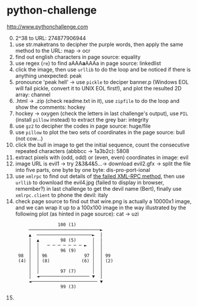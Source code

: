 # python-challenge
http://www.pythonchallenge.com

0. 2^38 to URL: 274877906944
0. use str.maketrans to decipher the purple words, then apply the same method to the URL: map -> ocr
0. find out english characters in page source: equality
0. use regex (`re`) to find aAAA<strong>a</strong>AAAa in page source: linkedlist
0. click the image, then use `urllib` to do the loop and be noticed if there is anything unexpected: peak
0. pronounce 'peak hell' -> use `pickle` to deciper banner.p (Windows EOL will fail pickle, convert it to UNIX EOL first!), and plot the resulted 2D array: channel
0. .html -> .zip (check readme.txt in it), use `zipfile` to do the loop and show the comments: hockey
0. hockey -> oxygen (check the letters in last challenge's output), use `PIL` (install `pillow` instead) to extract the grey bar: integrity
0. use `gz2` to decipher the codes in page source: huge/file
0. use `pillow` to plot the two sets of coordinates in the page source: bull (not cow...)
0. click the bull in image to get the initial sequence, count the consecutive repeated characters (abbbcc -> 1a3b2c): 5808
0. extract pixels with (odd, odd) or (even, even) coordinates in image: evil
0. image URL is evil1 -> try 2&3&4&5...-> download evil2.gfx -> split the file into five parts, one byte by one byte: dis-pro-port-ional
0. use `xmlrpc` to find out details of [the failed XML-RPC method](http://stackoverflow.com/questions/7950297/faultcode-105-faultstring-xml-error-invalid-document-end-at-line-1-column-1), then use `urllib` to download the evil4.jpg (failed to display in browser, remember?) in last challenge to get the devil name (Bert), finally use `xmlrpc.client` to phone the devil: italy
0. check page source to find out that wire.png is actually a 10000x1 image, and we can wrap it up to a 100x100 image in the way illustrated by the following plot (as hinted in page source): cat -> uzi
    <pre><code>                100 (1)
        ───────────────────────────►
        ▲  ─────────────────────►  │
        │  ▲        98 (5)      │  |
        │  │   ─ ─ ─ ─ ─ ─ ─ ►  │  │
        │  │        96 (9)      │  │
    98  │  │ 96              97 │  │ 99
    (4) │  │ (8)            (6) │  │ (2)
        │  │                    │  │
        │  │        97 (7)      │  │
        │  ◄─────────────────── ▼  │
        ◄───────────────────────── ▼
                    99 (3)</code></pre>
0. 
